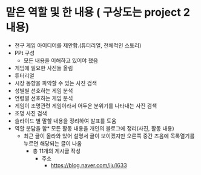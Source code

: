 # 맡은 역할 및 한 내용 ( 구상도는 project 2 내용)

  * 전구 게임 아이디어를 제안함.(튜터리얼, 전체적인 스토리)
  * PPt 구성
     * 모든 내용을 이해하고 있어야 했음
  * 게임에 필요한 사진들 올림
  * 튜터리얼
  * 시장 동향을 파악할 수 있는 사진 검색
  * 성별별 선호하는 게임 분석
  * 연령별 선호하는 게임 분석
  * 게임이 조명관련 게임이라서 어두운 분위기를 나타내는 사진 검색
  * 조명 사진 검색
  * 슬라이드 별 말할 내용을 정리하여 발표를 도움
  * 역할 분담을 함* 모든 활동 내용을 개인의 블로그에 정리(사진, 활동 내용)
    * 최근 글이 올라와 있어 설명서 글이 보이겠지만 오른쪽 중간 즈음에 목록열기를 누르면 해당되는 글이 나옴
      * 총 11개의 게시글 작성
        * 주소
          * https://blog.naver.com/iju1633
  
